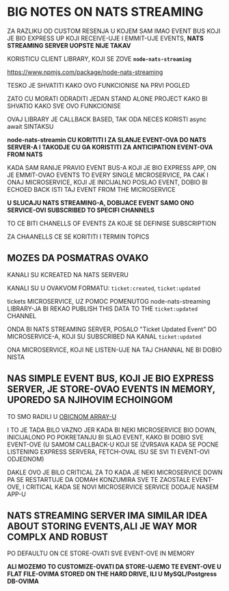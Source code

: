 # BIG NOTES ON NATS STREAMING

ZA RAZLIKU OD CUSTOM RESENJA U KOJEM SAM IMAO EVENT BUS KOJI JE BIO EXPRESS UP KOJI RECEIVE-UJE I EMMIT-UJE EVENTS, **NATS STREAMING SERVER UOPSTE NIJE TAKAV**

KORISTICU CLIENT LIBRARY, KOJI SE ZOVE **`node-nats-streaming`**

<https://www.npmjs.com/package/node-nats-streaming>

TESKO JE SHVATITI KAKO OVO FUNKCIONISE NA PRVI POGLED

ZATO CU MORATI ODRADITI JEDAN STAND ALONE PROJECT KAKO BI SHVATIO KAKO SVE OVO FUNKCIONISE

OVAJ LIBRARY JE CALLBACK BASED, TAK ODA NECES KORISTI async await SINTAKSU

**node-nats-streamin CU KORITITI I ZA SLANJE EVENT-OVA DO NATS SERVER-A I TAKODJE CU GA KORISTITI ZA ANTICIPATION EVENT-OVA FROM NATS**

KADA SAM RANIJE PRAVIO EVENT BUS-A KOJI JE BIO EXPRESS APP, ON JE EMMIT-OVAO EVENTS TO EVERY SINGLE MICROSERVICE, PA CAK I ONAJ MICROSERVICE, KOJI JE INICIJALNO POSLAO EVENT, DOBIO BI ECHOED BACK ISTI TAJ EVENT FROM THE MICROSERVICE

**U SLUCAJU NATS STREAMING-A, DOBIJACE EVENT SAMO ONO SERVICE-OVI SUBSCRIBED TO SPECIFI CHANNELS**

TO CE BITI CHANELLS OF EVENTS ZA KOJE SE DEFINISE SUBSCRIPTION

ZA CHAANELLS CE SE KORITITI I TERMIN TOPICS

## MOZES DA POSMATRAS OVAKO

KANALI SU KCREATED NA NATS SERVERU

KANALI SU U OVAKVOM FORMATU: `ticket:created`, `ticket:updated`

tickets MICROSERVICE, UZ POMOC POMENUTOG node-nats-streaming LIBRARY-JA BI REKAO PUBLISH THIS DATA TO THE `ticket:updated` CHANNEL

ONDA BI NATS STREAMING SERVER, POSALO "Ticket Updated Event" DO MICROSERVICE-A, KOJI SU SUBSCRIBED NA KANAL `ticket:updated`

ONA MICROSERVICE, KOJI NE LISTEN-UJE NA TAJ CHANNAL NE BI DOBIO NISTA

## NAS SIMPLE EVENT BUS, KOJI JE BIO EXPRESS SERVER, JE STORE-OVAO EVENTS IN MEMORY, UPOREDO SA NJIHOVIM ECHOINGOM

TO SMO RADILI U [OBICNOM ARRAY-U](https://github.com/Rade58/first_taste_of_microservices/tree/4_5_STORING_EVENTS_WHEN_THEY_HIT_EVENT_BUS)

I TO JE TADA BILO VAZNO JER KADA BI NEKI MICROSERVICE BIO DOWN, INICIJALONO PO POKRETANJU BI SLAO EVENT, KAKO BI DOBIO SVE EVENT-OVE (U SAMOM CALLBACK-U KOJI SE IZVRSAVA KADA SE POCNE LISTENING EXPRESS SERVERA, FETCH-OVAL ISU SE SVI TI EVENT-OVI ODJEDNOM)

DAKLE OVO JE BILO CRITICAL ZA TO KADA JE NEKI MICROSERVICE DOWN PA SE RESTARTUJE DA ODMAH KONZUMIRA SVE TE ZAOSTALE EVENT-OVE, I CRITICAL KADA SE NOVI MICROSERVICE SERVICE DODAJE NASEM APP-U 

## NATS STREAMING SERVER IMA SIMILAR IDEA ABOUT STORING EVENTS,ALI JE WAY MOR COMPLX AND ROBUST

PO DEFAULTU ON CE STORE-OVATI SVE EVENT-OVE IN MEMORY

**ALI MOZEMO TO CUSTOMIZE-OVATI DA STORE-UJEMO TE EVENT-OVE U FLAT FILE-OVIMA STORED ON THE HARD DRIVE, ILI U MySQL/Postgress DB-OVIMA**
